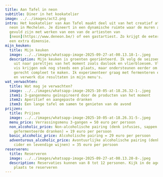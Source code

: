 ```yaml
---
title: Aan Tafel in neon
subtitle: Diner in het kookatelier
image: ../../images/act2.png
intro: H﻿et kookatelier van Aan Tafel maakt deel uit van het creatief atelier
  neon in Mechelen. Je dineert in een dynamische ruimte waar de muren altijd
  gevuld zijn met werken van een van de artiesten van
  [neon](https://www.deneon.be/) of een gastartiest. Zo krijgt de eetervaring
  een extra dimensie.
mijn_keuken:
  title: Mijn keuken
  image: ../../images/whatsapp-image-2025-09-27-at-00.13.18-1-.jpeg
  description: Mijn keuken is groenten georiënteerd. Ik volg de seizoenen en kijk
    uit naar pareltjes van het moment zoals daslook en vlierbloesem. Vlees en
    vis krijgen ook nog steeds een plaats, maar ondersteunen eerder om een
    gerecht compleet te maken. Ik experimenteer graag met fermenteren en inmaken
    en verwerk die resultaten in mijn menu's.
wat_verwachten:
  title: Wat mag je verwachten?
  image: ../../images/whatsapp-image-2025-10-05-at-18.26.32-1-.jpeg
  item1: 3-gangenmenu geïnspireerd door de producten van het moment
  item2: Aperitief en aangepaste dranken
  item3: Een lange tafel om samen te genieten van de avond
prijzen:
  title: Prijzen
  image: ../../images/whatsapp-image-2025-10-05-at-18.26.31-5-.jpeg
  menu_price: Verrassingsmenu 3-gangen = 50 euro per persoon
  non_alcoholic_price: N﻿on-alcoholische pairing (denk infusies, sappen en
    gefermenteerde dranken) = 19 euro per persoon
  basic_alcoholic_price: Alcoholische pairing = 29 euro per persoon
  adventurous_alcoholic_price: A﻿vontuurlijke alcoholische pairing (denk geuze,
    cider en levendige wijnen) = 35 euro per persoon
reserveren:
  title: Reserveren
  image: ../../images/whatsapp-image-2025-09-27-at-00.13.20-8-.jpeg
  description: Reservaties kunnen van 8 tot 12 personen. Kijk in de agenda om een
    plaats te reserveren
---
```

